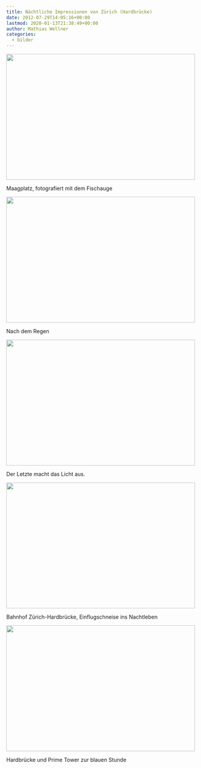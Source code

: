 ```yaml
---
title: Nächtliche Impressionen von Zürich (Hardbrücke)
date: 2012-07-29T14:05:16+00:00
lastmod: 2020-01-13T21:38:49+00:00
author: Mathias Wellner
categories:
  - bilder
---
```

<div style="width: 510px" class="wp-caption aligncenter">
  <img src="https://lh5.googleusercontent.com/--GM-kfqMiME/UBUje_JkuTI/AAAAAAAAAcY/6L1uTLVKZOw/s800/MW_20120728_2893.jpg" width="500" height="333" />
  
  <p class="wp-caption-text">
    Maagplatz, fotografiert mit dem Fischauge<br />
  </p>
</div>

<div style="width: 510px" class="wp-caption aligncenter">
  <img src="https://lh5.googleusercontent.com/-2fM3nTjvWb8/UBUje-tYjHI/AAAAAAAAAcU/sZR7NJ61ZpY/s800/MW_20120728_2895.jpg" width="500" height="333" />
  
  <p class="wp-caption-text">
    Nach dem Regen<br />
  </p>
</div>

<div style="width: 510px" class="wp-caption aligncenter">
  <img src="https://lh3.googleusercontent.com/-pprRkJrx2ic/UBUje-GqaBI/AAAAAAAAAcc/_O0XNkPyQaQ/s800/MW_20120728_2896.jpg" width="500" height="333" />
  
  <p class="wp-caption-text">
    Der Letzte macht das Licht aus.<br />
  </p>
</div>

<div style="width: 510px" class="wp-caption aligncenter">
  <img src="https://lh3.googleusercontent.com/-Z_7UyvlIktk/UBUjfSr4XlI/AAAAAAAAAck/gB0xDurr4oc/s800/MW_20120728_2898.jpg" width="500" height="333" />
  
  <p class="wp-caption-text">
    Bahnhof Zürich-Hardbrücke, Einflugschneise ins Nachtleben<br />
  </p>
</div>

<div style="width: 510px" class="wp-caption aligncenter">
  <img src="https://lh3.googleusercontent.com/-BxawK3hSToM/UBUjftnjJkI/AAAAAAAAAcw/iknDvLJ2fsw/s800/MW_20120728_2899.jpg" width="500" height="333" />
  
  <p class="wp-caption-text">
    Hardbrücke und Prime Tower zur blauen Stunde<br />
  </p>
</div>
